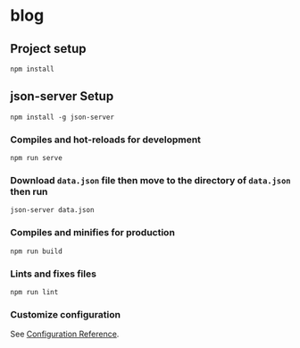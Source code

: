 # blog

## Project setup
```
npm install
```

## json-server Setup
```
npm install -g json-server
```

### Compiles and hot-reloads for development
```
npm run serve
```

### Download `data.json` file then move to the directory of `data.json` then run
```
json-server data.json
```

### Compiles and minifies for production
```
npm run build
```

### Lints and fixes files
```
npm run lint
```

### Customize configuration
See [Configuration Reference](https://cli.vuejs.org/config/).
